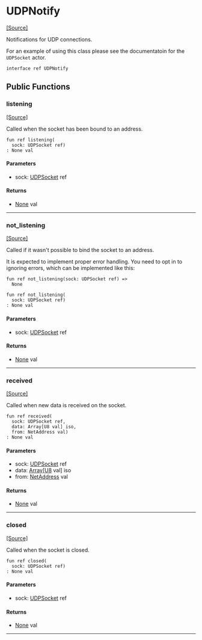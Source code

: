 # UDPNotify
<span class="source-link">[[Source]](src/net/udp_notify.md#L-0-1)</span>

Notifications for UDP connections.

For an example of using this class please see the documentatoin for the
`UDPSocket` actor.


```pony
interface ref UDPNotify
```

## Public Functions

### listening
<span class="source-link">[[Source]](src/net/udp_notify.md#L-0-8)</span>


Called when the socket has been bound to an address.


```pony
fun ref listening(
  sock: UDPSocket ref)
: None val
```
#### Parameters

*   sock: [UDPSocket](net-UDPSocket.md) ref

#### Returns

* [None](builtin-None.md) val

---

### not_listening
<span class="source-link">[[Source]](src/net/udp_notify.md#L-0-14)</span>


Called if it wasn't possible to bind the socket to an address.

It is expected to implement proper error handling. You need to opt in to
ignoring errors, which can be implemented like this:

```pony
fun ref not_listening(sock: UDPSocket ref) =>
  None
```


```pony
fun ref not_listening(
  sock: UDPSocket ref)
: None val
```
#### Parameters

*   sock: [UDPSocket](net-UDPSocket.md) ref

#### Returns

* [None](builtin-None.md) val

---

### received
<span class="source-link">[[Source]](src/net/udp_notify.md#L-0-27)</span>


Called when new data is received on the socket.


```pony
fun ref received(
  sock: UDPSocket ref,
  data: Array[U8 val] iso,
  from: NetAddress val)
: None val
```
#### Parameters

*   sock: [UDPSocket](net-UDPSocket.md) ref
*   data: [Array](builtin-Array.md)\[[U8](builtin-U8.md) val\] iso
*   from: [NetAddress](net-NetAddress.md) val

#### Returns

* [None](builtin-None.md) val

---

### closed
<span class="source-link">[[Source]](src/net/udp_notify.md#L-0-37)</span>


Called when the socket is closed.


```pony
fun ref closed(
  sock: UDPSocket ref)
: None val
```
#### Parameters

*   sock: [UDPSocket](net-UDPSocket.md) ref

#### Returns

* [None](builtin-None.md) val

---

